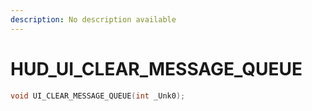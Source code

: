 ```yaml
---
description: No description available 
---
```


# HUD\_UI_CLEAR_MESSAGE_QUEUE

```cpp
void UI_CLEAR_MESSAGE_QUEUE(int _Unk0);
```